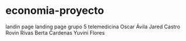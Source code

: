 # economia-proyecto
landin page
landing page grupo 5 telemedicina 
Oscar Ávila
Jared Castro
Rovin Rivas
Berta Cardenas
Yuvini Flores
